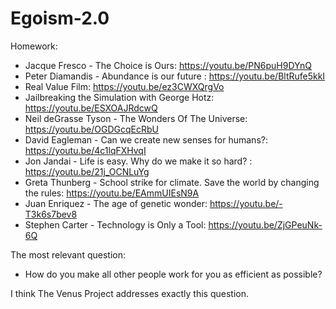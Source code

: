 # Egoism-2.0

Homework:
- Jacque Fresco - The Choice is Ours: https://youtu.be/PN6puH9DYnQ
- Peter Diamandis - Abundance is our future : https://youtu.be/BltRufe5kkI
- Real Value Film: https://youtu.be/ez3CWXQrgVo
- Jailbreaking the Simulation with George Hotz: https://youtu.be/ESXOAJRdcwQ
- Neil deGrasse Tyson - The Wonders Of The Universe: https://youtu.be/OGDGcqEcRbU
- David Eagleman - Can we create new senses for humans?: https://youtu.be/4c1lqFXHvqI
- Jon Jandai - Life is easy. Why do we make it so hard? : https://youtu.be/21j_OCNLuYg
- Greta Thunberg - School strike for climate. Save the world by changing the rules: https://youtu.be/EAmmUIEsN9A
- Juan Enriquez - The age of genetic wonder: https://youtu.be/-T3k6s7bev8
- Stephen Carter - Technology is Only a Tool: https://youtu.be/ZjGPeuNk-6Q

The most relevant question: 
- How do you make all other people work for you as efficient as possible? 

I think The Venus Project addresses exactly this question.
